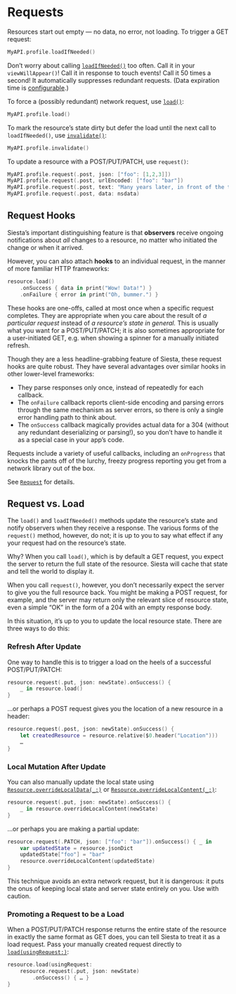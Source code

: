 # Requests

Resources start out empty — no data, no error, not loading. To trigger a GET request:

```swift
MyAPI.profile.loadIfNeeded()
```

Don’t worry about calling [`loadIfNeeded()`](http://bustoutsolutions.github.io/siesta/api/Classes/Resource.html#/s:FC6Siesta8Resource12loadIfNeededFS0_FT_GSqPS_7Request__) too often. Call it in your `viewWillAppear()`! Call it in response to touch events! Call it 50 times a second! It automatically suppresses redundant requests. (Data expiration time is [configurable](configuration.md).)

To force a (possibly redundant) network request, use [`load()`](http://bustoutsolutions.github.io/siesta/api/Classes/Resource.html#/s:FC6Siesta8Resource4loadFS0_FT_PS_7Request_):

```swift
MyAPI.profile.load()
```

To mark the resource’s state dirty but defer the load until the next call to `loadIfNeeded()`, use [`invalidate()`](http://bustoutsolutions.github.io/siesta/api/Classes/Resource.html#/s:FC6Siesta8Resource10invalidateFS0_FT_T_):

```swift
MyAPI.profile.invalidate()
```

To update a resource with a POST/PUT/PATCH, use `request()`:

```swift
MyAPI.profile.request(.post, json: ["foo": [1,2,3]])
MyAPI.profile.request(.post, urlEncoded: ["foo": "bar"])
MyAPI.profile.request(.post, text: "Many years later, in front of the terminal...")
MyAPI.profile.request(.post, data: nsdata)
```

## Request Hooks

Siesta’s important distinguishing feature is that **observers** receive ongoing notifications about _all_ changes to a resource, no matter who initiated the change or when it arrived.

However, you can also attach **hooks** to an individual request, in the manner of more familiar HTTP frameworks:

```swift
resource.load()
    .onSuccess { data in print("Wow! Data!") }
    .onFailure { error in print("Oh, bummer.") }
```

These hooks are one-offs, called at most once when a specific request completes. They are appropriate when you care about the result of _a particular request_ instead of _a resource’s state in general._ This is usually what you want for a POST/PUT/PATCH; it is also sometimes appropriate for a user-initiated GET, e.g. when showing a spinner for a manually initiated refresh.

Though they are a less headline-grabbing feature of Siesta, these request hooks are quite robust. They have several advantages over similar hooks in other lower-level frameworks:

- They parse responses only once, instead of repeatedly for each callback.
- The `onFailure` callback reports client-side encoding and parsing errors through the same mechanism as server errors, so there is only a single error handling path to think about.
- The `onSuccess` callback magically provides actual data for a 304 (without any redundant deserializing or parsing!), so you don’t have to handle it as a special case in your app’s code.

Requests include a variety of useful callbacks, including an `onProgress` that knocks the pants off of the lurchy, freezy progress reporting you get from a network library out of the box.

See [`Request`](http://bustoutsolutions.github.io/siesta/api/Protocols/Request.html) for details.

## Request vs. Load

The `load()` and `loadIfNeeded()` methods update the resource’s state and notify observers when they receive a response. The various forms of the `request()` method, however, do not; it is up to you to say what effect if any your request had on the resource’s state.

Why? When you call `load()`, which is by default a GET request, you expect the server to return the full state of the resource. Siesta will cache that state and tell the world to display it.

When you call `request()`, however, you don’t necessarily expect the server to give you the full resource back. You might be making a POST request, for example, and the server may return only the relevant slice of resource state, even a simple “OK” in the form of a 204 with an empty response body.

In this situation, it’s up to you to update the local resource state. There are three ways to do this:

### Refresh After Update

One way to handle this is to trigger a load on the heels of a successful POST/PUT/PATCH:

```swift
resource.request(.put, json: newState).onSuccess() {
    _ in resource.load()
}
```

…or perhaps a POST request gives you the location of a new resource in a header:

```swift
resource.request(.post, json: newState).onSuccess() {
    let createdResource = resource.relative($0.header("Location")))
    …
}
```

### Local Mutation After Update

You can also manually update the local state using [`Resource.overrideLocalData(_:)`](http://bustoutsolutions.github.io/siesta/api/Classes/Resource.html#/s:FC6Siesta8Resource17overrideLocalDataFVS_6EntityT_) or [`Resource.overrideLocalContent(_:)`](http://bustoutsolutions.github.io/siesta/api/Classes/Resource.html#/s:FC6Siesta8Resource20overrideLocalContentFPs9AnyObject_T_):

```swift
resource.request(.put, json: newState).onSuccess() {
    _ in resource.overrideLocalContent(newState)
}
```

…or perhaps you are making a partial update:

```swift
resource.request(.PATCH, json: ["foo": "bar"]).onSuccess() { _ in
    var updatedState = resource.jsonDict
    updatedState["foo"] = "bar"
    resource.overrideLocalContent(updatedState)
}
```

This technique avoids an extra network request, but it is dangerous: it puts the onus of keeping local state and server state entirely on you. Use with caution.

### Promoting a Request to be a Load

When a POST/PUT/PATCH response returns the entire state of the resource in exactly the same format as GET does, you can tell Siesta to treat it as a load request. Pass your manually created request directly to [`load(usingRequest:)`](http://bustoutsolutions.github.io/siesta/api/Classes/Resource.html#/s:FC6Siesta8Resource4loadFT12usingRequestPS_7Request__PS1__):

```swift
resource.load(usingRequest:
    resource.request(.put, json: newState)
        .onSuccess() { … }
}
```
